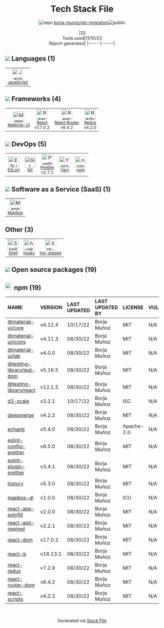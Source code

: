 <!--
--- Readme.md Snippet without images Start ---
## Tech Stack
borja-munoz/gic-migration is built on the following main stack:
- [React](https://reactjs.org/) – Javascript UI Libraries
- [JavaScript](https://developer.mozilla.org/en-US/docs/Web/JavaScript) – Languages
- [Mapbox](https://www.mapbox.com/) – Mapping APIs
- [Material-UI](https://github.com/mui/material-ui) – Front-End Frameworks
- [ESLint](http://eslint.org/) – Code Review
- [React Router](https://github.com/rackt/react-router) – JavaScript Framework Components
- [Redux](https://redux.js.org/) – State Management Library
- [Shell](https://en.wikipedia.org/wiki/Shell_script) – Shells
- [Yarn](https://yarnpkg.com/) – Front End Package Manager
- [Prettier](https://prettier.io/) – Code Review

Full tech stack [here](/techstack.md)
--- Readme.md Snippet without images End ---

--- Readme.md Snippet with images Start ---
## Tech Stack
borja-munoz/gic-migration is built on the following main stack:
- <img width='25' height='25' src='https://img.stackshare.io/service/1020/OYIaJ1KK.png' alt='React'/> [React](https://reactjs.org/) – Javascript UI Libraries
- <img width='25' height='25' src='https://img.stackshare.io/service/1209/javascript.jpeg' alt='JavaScript'/> [JavaScript](https://developer.mozilla.org/en-US/docs/Web/JavaScript) – Languages
- <img width='25' height='25' src='https://img.stackshare.io/service/1640/cvosutVr_400x400.jpg' alt='Mapbox'/> [Mapbox](https://www.mapbox.com/) – Mapping APIs
- <img width='25' height='25' src='https://img.stackshare.io/service/1904/default_44d81cb9fadbc3688b7e91a6d5217d0ea5358b57.png' alt='Material-UI'/> [Material-UI](https://github.com/mui/material-ui) – Front-End Frameworks
- <img width='25' height='25' src='https://img.stackshare.io/service/3337/Q4L7Jncy.jpg' alt='ESLint'/> [ESLint](http://eslint.org/) – Code Review
- <img width='25' height='25' src='https://img.stackshare.io/service/3350/8261421.png' alt='React Router'/> [React Router](https://github.com/rackt/react-router) – JavaScript Framework Components
- <img width='25' height='25' src='https://img.stackshare.io/service/4074/13142323.png' alt='Redux'/> [Redux](https://redux.js.org/) – State Management Library
- <img width='25' height='25' src='https://img.stackshare.io/service/4631/default_c2062d40130562bdc836c13dbca02d318205a962.png' alt='Shell'/> [Shell](https://en.wikipedia.org/wiki/Shell_script) – Shells
- <img width='25' height='25' src='https://img.stackshare.io/service/5848/44mC-kJ3.jpg' alt='Yarn'/> [Yarn](https://yarnpkg.com/) – Front End Package Manager
- <img width='25' height='25' src='https://img.stackshare.io/service/7035/default_66f265943abed56bcdbfca1c866a4261b1fbb063.jpg' alt='Prettier'/> [Prettier](https://prettier.io/) – Code Review

Full tech stack [here](/techstack.md)
--- Readme.md Snippet with images End ---
-->
<div align="center">

# Tech Stack File
![](https://img.stackshare.io/repo.svg "repo") [borja-munoz/gic-migration](https://github.com/borja-munoz/gic-migration)![](https://img.stackshare.io/public_badge.svg "public")
<br/><br/>
|33<br/>Tools used|11/10/23 <br/>Report generated|
|------|------|
</div>

## <img src='https://img.stackshare.io/languages.svg'/> Languages (1)
<table><tr>
  <td align='center'>
  <img width='36' height='36' src='https://img.stackshare.io/service/1209/javascript.jpeg' alt='JavaScript'>
  <br>
  <sub><a href="https://developer.mozilla.org/en-US/docs/Web/JavaScript">JavaScript</a></sub>
  <br>
  <sub></sub>
</td>

</tr>
</table>

## <img src='https://img.stackshare.io/frameworks.svg'/> Frameworks (4)
<table><tr>
  <td align='center'>
  <img width='36' height='36' src='https://img.stackshare.io/service/1904/default_44d81cb9fadbc3688b7e91a6d5217d0ea5358b57.png' alt='Material-UI'>
  <br>
  <sub><a href="https://github.com/mui/material-ui">Material-UI</a></sub>
  <br>
  <sub></sub>
</td>

<td align='center'>
  <img width='36' height='36' src='https://img.stackshare.io/service/1020/OYIaJ1KK.png' alt='React'>
  <br>
  <sub><a href="https://reactjs.org/">React</a></sub>
  <br>
  <sub>v17.0.2</sub>
</td>

<td align='center'>
  <img width='36' height='36' src='https://img.stackshare.io/service/3350/8261421.png' alt='React Router'>
  <br>
  <sub><a href="https://github.com/rackt/react-router">React Router</a></sub>
  <br>
  <sub>v6.4.2</sub>
</td>

<td align='center'>
  <img width='36' height='36' src='https://img.stackshare.io/service/4074/13142323.png' alt='Redux'>
  <br>
  <sub><a href="https://redux.js.org/">Redux</a></sub>
  <br>
  <sub>v4.2.0</sub>
</td>

</tr>
</table>

## <img src='https://img.stackshare.io/devops.svg'/> DevOps (5)
<table><tr>
  <td align='center'>
  <img width='36' height='36' src='https://img.stackshare.io/service/3337/Q4L7Jncy.jpg' alt='ESLint'>
  <br>
  <sub><a href="http://eslint.org/">ESLint</a></sub>
  <br>
  <sub></sub>
</td>

<td align='center'>
  <img width='36' height='36' src='https://img.stackshare.io/service/1046/git.png' alt='Git'>
  <br>
  <sub><a href="http://git-scm.com/">Git</a></sub>
  <br>
  <sub></sub>
</td>

<td align='center'>
  <img width='36' height='36' src='https://img.stackshare.io/service/7035/default_66f265943abed56bcdbfca1c866a4261b1fbb063.jpg' alt='Prettier'>
  <br>
  <sub><a href="https://prettier.io/">Prettier</a></sub>
  <br>
  <sub>v2.7.1</sub>
</td>

<td align='center'>
  <img width='36' height='36' src='https://img.stackshare.io/service/5848/44mC-kJ3.jpg' alt='Yarn'>
  <br>
  <sub><a href="https://yarnpkg.com/">Yarn</a></sub>
  <br>
  <sub></sub>
</td>

<td align='center'>
  <img width='36' height='36' src='https://img.stackshare.io/service/1120/lejvzrnlpb308aftn31u.png' alt='npm'>
  <br>
  <sub><a href="https://www.npmjs.com/">npm</a></sub>
  <br>
  <sub></sub>
</td>

</tr>
</table>

## <img src='https://img.stackshare.io/saas.svg'/> Software as a Service (SaaS) (1)
<table><tr>
  <td align='center'>
  <img width='36' height='36' src='https://img.stackshare.io/service/1640/cvosutVr_400x400.jpg' alt='Mapbox'>
  <br>
  <sub><a href="https://www.mapbox.com/">Mapbox</a></sub>
  <br>
  <sub></sub>
</td>

</tr>
</table>

## Other (3)
<table><tr>
  <td align='center'>
  <img width='36' height='36' src='https://img.stackshare.io/service/4631/default_c2062d40130562bdc836c13dbca02d318205a962.png' alt='Shell'>
  <br>
  <sub><a href="https://en.wikipedia.org/wiki/Shell_script">Shell</a></sub>
  <br>
  <sub></sub>
</td>

<td align='center'>
  <img width='36' height='36' src='https://img.stackshare.io/service/9527/5502029.jpeg' alt='husky'>
  <br>
  <sub><a href="https://github.com/typicode/husky">husky</a></sub>
  <br>
  <sub></sub>
</td>

<td align='center'>
  <img width='36' height='36' src='https://img.stackshare.io/service/10577/11071.jpeg' alt='lint-staged'>
  <br>
  <sub><a href="https://github.com/okonet/lint-staged">lint-staged</a></sub>
  <br>
  <sub></sub>
</td>

</tr>
</table>


## <img src='https://img.stackshare.io/group.svg' /> Open source packages (19)</h2>

## <img width='24' height='24' src='https://img.stackshare.io/service/1120/lejvzrnlpb308aftn31u.png'/> npm (19)

|NAME|VERSION|LAST UPDATED|LAST UPDATED BY|LICENSE|VULNERABILITIES|
|:------|:------|:------|:------|:------|:------|
|[@material-ui/core](https://www.npmjs.com/@material-ui/core)|v4.12.4|10/17/22|Borja Muñoz |MIT|N/A|
|[@material-ui/icons](https://www.npmjs.com/@material-ui/icons)|v4.11.3|08/30/22|Borja Muñoz |MIT|N/A|
|[@material-ui/lab](https://www.npmjs.com/@material-ui/lab)|v4.0.0|08/30/22|Borja Muñoz |MIT|N/A|
|[@testing-library/jest-dom](https://www.npmjs.com/@testing-library/jest-dom)|v5.16.5|08/30/22|Borja Muñoz |MIT|N/A|
|[@testing-library/react](https://www.npmjs.com/@testing-library/react)|v12.1.5|08/30/22|Borja Muñoz |MIT|N/A|
|[d3-scale](https://www.npmjs.com/d3-scale)|v3.2.1|10/17/22|Borja Muñoz |ISC|N/A|
|[deepmerge](https://www.npmjs.com/deepmerge)|v4.2.2|08/30/22|Borja Muñoz |MIT|N/A|
|[echarts](https://www.npmjs.com/echarts)|v5.4.0|08/30/22|Borja Muñoz |Apache-2.0|N/A|
|[eslint-config-prettier](https://www.npmjs.com/eslint-config-prettier)|v8.5.0|08/30/22|Borja Muñoz |MIT|N/A|
|[eslint-plugin-prettier](https://www.npmjs.com/eslint-plugin-prettier)|v3.4.1|08/30/22|Borja Muñoz |MIT|N/A|
|[history](https://www.npmjs.com/history)|v5.3.0|08/30/22|Borja Muñoz |MIT|N/A|
|[mapbox-gl](https://www.npmjs.com/mapbox-gl)|v1.0.0|08/30/22|Borja Muñoz |ICU|N/A|
|[react-app-polyfill](https://www.npmjs.com/react-app-polyfill)|v2.0.0|08/30/22|Borja Muñoz |MIT|N/A|
|[react-app-rewired](https://www.npmjs.com/react-app-rewired)|v2.2.1|08/30/22|Borja Muñoz |MIT|N/A|
|[react-dom](https://www.npmjs.com/react-dom)|v17.0.2|08/30/22|Borja Muñoz |MIT|N/A|
|[react-is](https://www.npmjs.com/react-is)|v16.13.1|08/30/22|Borja Muñoz |MIT|N/A|
|[react-redux](https://www.npmjs.com/react-redux)|v7.2.9|08/30/22|Borja Muñoz |MIT|N/A|
|[react-router-dom](https://www.npmjs.com/react-router-dom)|v6.4.2|08/30/22|Borja Muñoz |MIT|N/A|
|[react-scripts](https://www.npmjs.com/react-scripts)|v4.0.3|08/30/22|Borja Muñoz |MIT|N/A|

<br/>
<div align='center'>

Generated via [Stack File](https://github.com/apps/stack-file)
